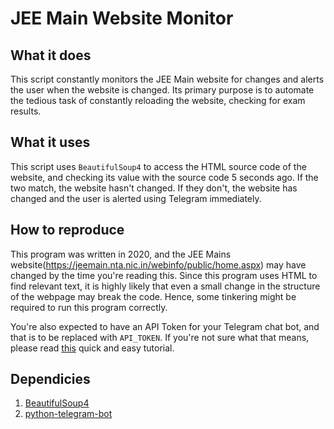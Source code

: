 # JEE Main Website Monitor

## What it does

This script constantly monitors the JEE Main website for changes and alerts the user when the website is changed. Its primary purpose is to automate the tedious task of constantly reloading the website, checking for exam results. 

## What it uses

This script uses `BeautifulSoup4` to access the HTML source code of the website, and checking its value with the source code 5 seconds ago. If the two match, the website hasn't changed. If they don't, the website has changed and the user is alerted using Telegram immediately. 

## How to reproduce

This program was written in 2020, and the JEE Mains website(https://jeemain.nta.nic.in/webinfo/public/home.aspx) may have changed by the time you're reading this. Since this program uses HTML to find relevant text, it is highly likely that even a small change in the structure of the webpage may break the code. Hence, some tinkering might be required to run this program correctly. 

You're also expected to have an API Token for your Telegram chat bot, and that is to be replaced with `API_TOKEN`. If you're not sure what that means, please read [this](https://www.siteguarding.com/en/how-to-get-telegram-bot-api-token) quick and easy tutorial.

## Dependicies

1. [BeautifulSoup4](https://pypi.org/project/beautifulsoup4/)
2. [python-telegram-bot](https://pypi.org/project/python-telegram-bot/)
